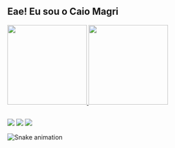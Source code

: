 ## Eae! Eu sou o Caio Magri

 <div>
  <a href="https://github.com/kaiomagri">
  <img height="180em" src="https://github-readme-stats.vercel.app/api?username=kaiomagri&show_icons=true&theme=vue-dark&include_all_commits=true&count_private=true"/>
  <img height="180em" src="https://github-readme-stats.vercel.app/api/top-langs/?username=kaiomagri&layout=compact&langs_count=7&theme=vue-dark"/>
</div>
  
  ##
 
<div> 
  <a href="https://instagram.com/_caiomagri" target="_blank"><img src="https://img.shields.io/badge/-Instagram-%23E4405F?style=for-the-badge&logo=instagram&logoColor=white" target="_blank"></a>
  <a href = "mailto:kaioeduardofm@gmail.com"><img src="https://img.shields.io/badge/-Gmail-%23333?style=for-the-badge&logo=gmail&logoColor=white" target="_blank"></a>
  <a href="https://www.linkedin.com/in/caio-magri-318a42a1/" target="_blank"><img src="https://img.shields.io/badge/-LinkedIn-%230077B5?style=for-the-badge&logo=linkedin&logoColor=white" target="_blank"></a> 

 
 ![Snake animation](https://github.com/kaiomagri/kaiomagri/blob/output/github-contribution-grid-snake.svg)
 
</div>
